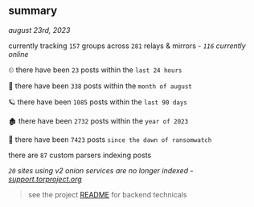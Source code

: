 
## summary
_august 23rd, 2023_

currently tracking `157` groups across `281` relays & mirrors - _`116` currently online_

⏲ there have been `23` posts within the `last 24 hours`

🦈 there have been `338` posts within the `month of august`

🪐 there have been `1085` posts within the `last 90 days`

🏚 there have been `2732` posts within the `year of 2023`

🦕 there have been `7423` posts `since the dawn of ransomwatch`

there are `87` custom parsers indexing posts

_`20` sites using v2 onion services are no longer indexed - [support.torproject.org](https://support.torproject.org/onionservices/v2-deprecation/)_

> see the project [README](https://github.com/joshhighet/ransomwatch#ransomwatch--) for backend technicals
